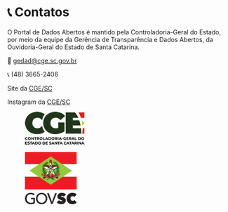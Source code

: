 # 📞 Contatos

O Portal de Dados Abertos é mantido pela Controladoria-Geral do Estado, por meio da equipe da Gerência de Transparência e Dados Abertos, da Ouvidoria-Geral do Estado de Santa Catarina.&#x20;

📧 gedad@cge.sc.gov.br&#x20;

📞 (48) 3665-2406&#x20;

Site da [CGE/SC](https://cge.sc.gov.br/)&#x20;

Instagram da [CGE/SC](https://www.instagram.com/cge.sc/)

<figure><img src="../.gitbook/assets/cgesc.png" alt=""><figcaption></figcaption></figure>

<figure><img src="../.gitbook/assets/logo-gov-sc.png" alt="" width="118"><figcaption></figcaption></figure>
